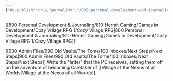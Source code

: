 ```yaml
---
{"dg-publish":true,"permalink":"/800-personal-development-and-journaling/810-hermit-gaming/games-in-development/cozy-village-rpg-1/magical-letter/"}
---
```



[[800 Personal Development & Journaling/810 Hermit Gaming/Games in Development/Cozy Village RPG 1/Cozy Village RPG\|800 Personal Development & Journaling/810 Hermit Gaming/Games in Development/Cozy Village RPG 1/Cozy Village RPG]]

[[900 Admin Files/990 Old Vaults/The Tome/100 Inboxes/Next Steps/Next Steps\|900 Admin Files/990 Old Vaults/The Tome/100 Inboxes/Next Steps/Next Steps]] Write the "letter" that the PC receives, setting them off on the adventure of becoming Caretaker of [[Village at the Nexus of all Worlds\|Village at the Nexus of all Worlds]].